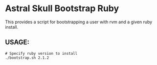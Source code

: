 # Astral Skull Bootstrap Ruby

This provides a script for bootstrapping a user with rvm and a given ruby install.

## USAGE:

```
# Specify ruby version to install
./bootstrap.sh 2.1.2
```
